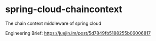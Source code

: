 # spring-cloud-chaincontext
The chain context middleware of spring cloud


Engineering Brief:  https://juejin.im/post/5d7849fb5188255b06006817
